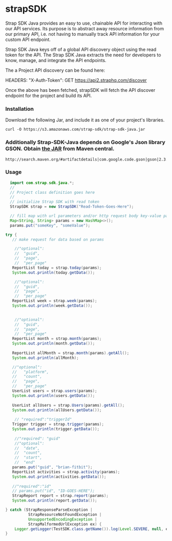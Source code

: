 # strapSDK

Strap SDK Java provides an easy to use, chainable API for interacting with our API services. Its purpose is to abstract away resource information from our primary API, i.e. not having to manually track API information for your custom API endpoint.

Strap SDK Java keys off of a global API discovery object using the read token for the API. The Strap SDK Java extracts the need for developers to know, manage, and integrate the API endpoints.

The a Project API discovery can be found here:

HEADERS: "X-Auth-Token": GET https://api2.straphq.com/discover

Once the above has been fetched, strapSDK will fetch the API discover endpoint for the project and build its API.

### Installation
Download the following Jar, and include it as one of your project's libraries.
```
curl -O https://s3.amazonaws.com/strap-sdk/strap-sdk-java.jar
```
### Additionally Strap-SDK-Java depends on Google's Json library GSON. Obtain [the JAR](http://search.maven.org/#artifactdetails|com.google.code.gson|gson|2.3.1|jar) from Maven central.
```
http://search.maven.org/#artifactdetails|com.google.code.gson|gson|2.3.1|jar
```

### Usage
```java
  import com.strap.sdk.java.*;
  //
  // Project class definition goes here
  //
  // initialize Strap SDK with read token
  StrapSDK strap = new StrapSDK("Read-Token-Goes-Here");

  // fill map with url parameters and/or http request body key-value pairs
  Map<String, String> params = new HashMap<>();
  params.put("someKey", "someValue");

try {
   // make request for data based on params

    //"optional": 
    //  "guid",
    //  "page",
    //  "per_page"
   ReportList today = strap.today(params);
   System.out.println(today.getData());

    //"optional":
    //  "guid",
    //  "page",
    //  "per_page"
   ReportList week = strap.week(params);
   System.out.println(week.getData());
   

    //"optional": 
    //  "guid",
    //  "page",
    //  "per_page"
   ReportList month = strap.month(params);
   System.out.println(month.getData());
   
   ReportList allMonth = strap.month(params).getAll();
   System.out.println(allMonth);

   //"optional": 
   //   "platform",
   //   "count",
   //   "page",
   //   "per_page"
   UserList users = strap.users(params);
   System.out.println(users.getData());
   
   UserList allUsers = strap.Users(params).getAll();
   System.out.println(allUsers.getData());
   
    // "required":"triggerId"
   Trigger trigger = strap.trigger(params);
   System.out.println(trigger.getData());
   
    //"required": "guid"
    //"optional":
    //  "date",
    //  "count",
    //  "start",
    //  "end"
   params.put("guid", "brian-fitbit");
   ReportList activities = strap.activity(params);
   System.out.println(activities.getData());
   
   //"required":"id"
   // params.put("id", "ID-GOES-HERE");
   StrapReport report = strap.report(params);
   System.out.println(report.getData());

} catch (StrapResponseParseException | 
          StrapResourceNotFoundException | 
          UnsupportedEncodingException | 
          StrapMalformedUrlException ex) {
    Logger.getLogger(TestSDK.class.getName()).log(Level.SEVERE, null, ex);
}
```

